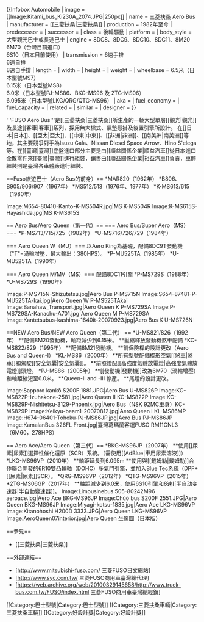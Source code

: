 {{Infobox Automobile
| image        = [[Image:Kitami_bus_Ki230A_2074.JPG|250px]]
| name         = 三菱扶桑 Aero Bus 
| manufacturer = [[三菱扶桑|三菱扶桑]] 
| production   = 1982年至今
| predecessor  =
| successor    =
| class        = 後輪驅動
| platform     =
| body_style   = 大型觀光巴士或長途巴士
| engine       = 8DC8、8DC9、8DC10、8DC11、8M20<br>6M70（台灣目前進口）<br>6S10（日本目前使用） 
| transmission = 6速手排<br/> 6速自排 <br/> 8速自手排
| length       = 
| width        = 
| height       = 
| weight       = 
| wheelbase    = 6.5米（日本型號MS7）<br>6.15米（日本型號MS8）<br>6.0米（日本型號PJ-MS86、BKG-MS96 及 2TG-MS06）<br>6.095米（日本型號LKG/QRG/QTG-MS96）
| aka          = 
| fuel_economy =
| fuel_capacity = 
| related      = 
| similar =
| designer     = 
}}

'''FUSO Aero Bus'''是[[三菱扶桑|三菱扶桑]]所生產的一輛大型單層[[觀光|觀光]]及長途[[客車|客車]]系列，採用無大樑式、氣墊懸掛及後置引擎所設計。
在[[日本|日本]]、[[亞太|亞太]]、[[中東|中東]]、[[非洲|非洲]]、[[南美洲|南美洲]]等地，其主要競爭對手為Isuzu Gala、Nissan Diesel Space Arrow、Hino S'elega等。在[[臺灣|臺灣]]底盤進口部分主要是由[[順益關係企業|順益汽車]]從日本進口全散零件來[[臺灣|臺灣]]進行組裝，銷售由[[順益關係企業|裕益汽車]]負責，車體組裝則是臺灣各車體廠進行組裝。

==Fuso旅遊巴士（Aero Bus的前身）==
*MAR820（1962年）
*B806､B905/906/907（1967年）
*MS512/513（1976年、1977年）
*K-MS613/615（1980年）

<gallery>
Image:M654-80410-Kanto-K-MS504R.jpg|MS K-MS504R
Image:K-MS615S-Hayashida.jpg|MS K-MS615S
</gallery>

== Aero Bus/Aero Queen（第一代）==
=== Aero Bus/Super Aero（MS）===
*P-MS713/715/725（1982年）
*U-MS716/726/729（1984年）

=== Aero Queen W（MU）===
以Aero King為基礎，配備8DC9T發動機（"T"=渦輪增壓，最大輸出：380HPS）。 
*P-MU525TA（1985年）
*U-MU525TA（1990年）

=== Aero Queen M/MV（MS）===
配備8DC11引擎
*P-MS729S（1988年）
*U-MS729S（1990年）

<gallery>
Image:P-MS715N-Shizutetsu.jpg|Aero Bus P-MS715N
Image:S654-87481-P-MU525TA-kai.jpg|Aero Queen W P-MS525TAkai
Image:Banahaw_Transport.jpg|Aero Queen K P-MS729SA
Image:P-MS729SA-Kanachu-A701.jpg|Aero Queen M P-MS729SA
Image:Kantetsubus-kashima-1640it-20070923.jpg|Aero Bus K U-MS726N
</gallery>

==NEW Aero Bus/NEW Aero Queen（第二代） ==
*U-MS821/826（1992年）
**配備8M20發動機，軸距減少到6.15米。 
**壓縮釋放發動機煞車配備
*KC-MS822/829（1995年）
**配備8M21發動機。
**前保險桿的設計更改（Aero Bus and Queen-I）
*KL-MS86（2000年）
**所有型號配備楔形空氣[[煞車|煞車]]和駕駛[[安全氣囊|安全氣囊]]。
**前照燈配[[高強度氣體放電燈|高強度氣體放電燈]]頭燈。
*PJ-MS86（2005年）
**[[發動機|發動機]]改為6M70（渦輪增壓）和軸距縮短至6.0米。
**Queen-II and -III 停產。
**尾燈的設計更改。

<gallery>
Image:Sapporo kankō S200F 1881.JPG|Aero Bus U-MS826P
Image:KC-MS822P-Izuhakone-2581.jpg|Aero Queen II KC-MS822P
Image:KC-MS829P-Nishitetsu-3129-Phoenix.jpg|Aero Bus（NSK 92MC車身）KC-MS829P
Image:Keikyu-beam1-20070812.jpg|Aero Queen I KL-MS86MP
Image:H674-06401-Tohoku-PJ-MS86JP.jpg|Aero Bus PJ-MS86JP
Image:KamalanBus 326FL Front.jpg|臺灣葛瑪蘭客運FUSO RM11GNL3（6M60，278HPS）
</gallery>

== Aero Ace/Aero Queen（第三代）==
*BKG-MS96JP（2007年）
**使用[[尿素|尿素]]選擇性催化還原（SCR）系統。（需使用[[AdBlue|車用尿素溶液]]）
*LKG-MS96VP（2010年）
**軸距延長到6.095m
**使用與[[戴姆勒|戴姆勒]]合作聯合開發的6R10雙凸輪軸（DOHC）多氣門引擎，並加入Blue Tec系統（DPF+[[尿素|尿素]]SCR）。
*QRG-MS96VP（2012年）
*QTG-MS96VP（2015年）
*2TG-MS06GP（2017年）
**軸距減少到6.0米，使用6S10引擎和8速[[半自动变速器|半自動變速器]]。
<gallery>
Image:Limousinebus 505-80242M96 aeroace.jpg|Aero Ace BKG-MS96JP
Image:Chūō bus S200F 2551.JPG|Aero Queen BKG-MS96JP
Image:Miyagi-kotsu-1835.jpg|Aero Ace LKG-MS96VP
Image:Kitanohoshi H200D 3333.JPG|Aero Queen LKG-MS96VP
Image:AeroQueen07interior.jpg|Aero Queen 坐駕圖（日本版）
</gallery>

==參見==
* [[三菱扶桑|三菱扶桑]]

==外部連結==
* [http://www.mitsubishi-fuso.com/ 三菱FUSO日文網站]
* [http://www.syc.com.tw/ 三菱FUSO商用車臺灣總代理]
* [https://web.archive.org/web/20100329145658/http://www.truck-bus.com.tw/FUSO/index.html 三菱FUSO商用車臺灣總經銷]

[[Category:巴士型號|Category:巴士型號]]
[[Category:三菱扶桑車輛|Category:三菱扶桑車輛]]
[[Category:好設計獎|Category:好設計獎]]
